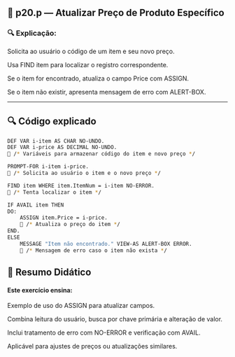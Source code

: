 
## 📁 p20.p — Atualizar Preço de Produto Específico


### 🔍 Explicação:

Solicita ao usuário o código de um item e seu novo preço.

Usa FIND item para localizar o registro correspondente.

Se o item for encontrado, atualiza o campo Price com ASSIGN.

Se o item não existir, apresenta mensagem de erro com ALERT-BOX.

---


## 🔍 Código explicado

```bash
DEF VAR i-item AS CHAR NO-UNDO.
DEF VAR i-price AS DECIMAL NO-UNDO.
🔵 /* Variáveis para armazenar código do item e novo preço */

PROMPT-FOR i-item i-price.
🔵 /* Solicita ao usuário o item e o novo preço */

FIND item WHERE item.ItemNum = i-item NO-ERROR.
🔵 /* Tenta localizar o item */

IF AVAIL item THEN
DO:
    ASSIGN item.Price = i-price.
    🔵 /* Atualiza o preço do item */
END.
ELSE
    MESSAGE "Item não encontrado." VIEW-AS ALERT-BOX ERROR.
    🔵 /* Mensagem de erro caso o item não exista */

```



## 📘 Resumo Didático

#### Este exercício ensina:

Exemplo de uso do ASSIGN para atualizar campos.

Combina leitura do usuário, busca por chave primária e alteração de valor.

Inclui tratamento de erro com NO-ERROR e verificação com AVAIL.

Aplicável para ajustes de preços ou atualizações similares.
